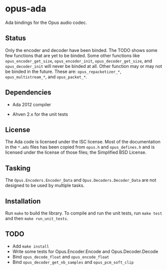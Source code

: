 opus-ada
========

Ada bindings for the Opus audio codec.

Status
------

Only the encoder and decoder have been binded. The TODO shows some few functions that are yet to be binded. Some other functions like `opus_encoder_get_size`, `opus_encoder_init`, `opus_decoder_get_size`, and `opus_decoder_init` will never be binded at all. Other function may or may not be binded in the future. These are: `opus_repacketizer_*`, `opus_multistream_*`, and `opus_packet_*`.

Dependencies
------------

* Ada 2012 compiler

* Ahven 2.x for the unit tests

License
-------

The Ada code is licensed under the ISC license. Most of the documentation in the `*.ads` files has been copied from `opus.h` and `opus_defines.h` and is licensed under the license of those files; the Simplified BSD License.

Tasking
-------

The `Opus.Encoders.Encoder_Data` and `Opus.Decoders.Decoder_Data` are not designed to be used by multiple tasks.

Installation
------------

Run `make` to build the library. To compile and run the unit tests, run `make test` and then `make run_unit_tests`.

TODO
----

* Add `make install`
* Write some tests for Opus.Encoder.Encode and Opus.Decoder.Decode
* Bind `opus_decode_float` and `opus_encode_float`
* Bind `opus_decoder_get_nb_samples` and `opus_pcm_soft_clip`

